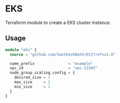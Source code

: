 # EKS

Terraform module to create a EKS cluster instance.

## Usage

```terraform
module "eks" {
  source = "github.com/SanthoshNath/EC2?ref=v1.0"

  name_prefix               = "example"
  vpc_id                    = "vpc-12345"
  node_group_scaling_config = {
    desired_size = 1
    max_size     = 2
    min_size     = 1
  }
}
```
